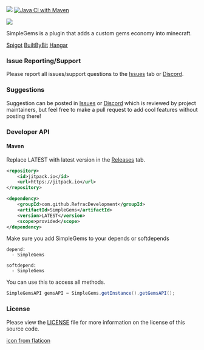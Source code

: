 [![](https://jitpack.io/v/RefracDevelopment/SimpleGems.svg)](https://jitpack.io/#RefracDevelopment/SimpleGems) [![Java CI with Maven](https://github.com/RefracDevelopment/SimpleGems/actions/workflows/maven.yml/badge.svg)](https://github.com/RefracDevelopment/SimpleGems/actions/workflows/maven.yml)

![](https://i.imgur.com/pMKvWrk.png)

SimpleGems is a plugin that adds a custom gems economy into minecraft.

[Spigot](https://www.spigotmc.org/resources/96827/) [BuiltByBit](https://builtbybit.com/resources/simplegems.21583/) [Hangar](https://hangar.papermc.io/RefracDevelopment/SimpleGems/)

### Issue Reporting/Support

Please report all issues/support questions to the [Issues](https://github.com/RefracDevelopment/SimpleGems/issues) tab or [Discord](https://discord.gg/EFeSKPg739).

### Suggestions

Suggestion can be posted in [Issues](https://github.com/RefracDevelopment/SimpleGems/issues) or [Discord](https://discord.gg/EFeSKPg739) which is reviewed by project maintainers, but feel free to make a pull request to add cool features without posting there!

### Developer API
#### Maven
Replace LATEST with latest version in the [Releases](https://github.com/RefracDevelopment/SimpleGems/releases/latest) tab.
```XML
<repository>
    <id>jitpack.io</id>
    <url>https://jitpack.io</url>
</repository>

<dependency>
    <groupId>com.github.RefracDevelopment</groupId>
    <artifactId>SimpleGems</artifactId>
    <version>LATEST</version>
    <scope>provided</scope>
</dependency>
```
Make sure you add SimpleGems to your depends or softdepends
```YML
depend:
  - SimpleGems

softdepend:
  - SimpleGems
```
You can use this to access all methods.
```JAVA
SimpleGemsAPI gemsAPI = SimpleGems.getInstance().getGemsAPI();
```

### License
Please view the [LICENSE](LICENSE) file for more information on the license of this source code.

[icon from flaticon](https://www.flaticon.com/)
